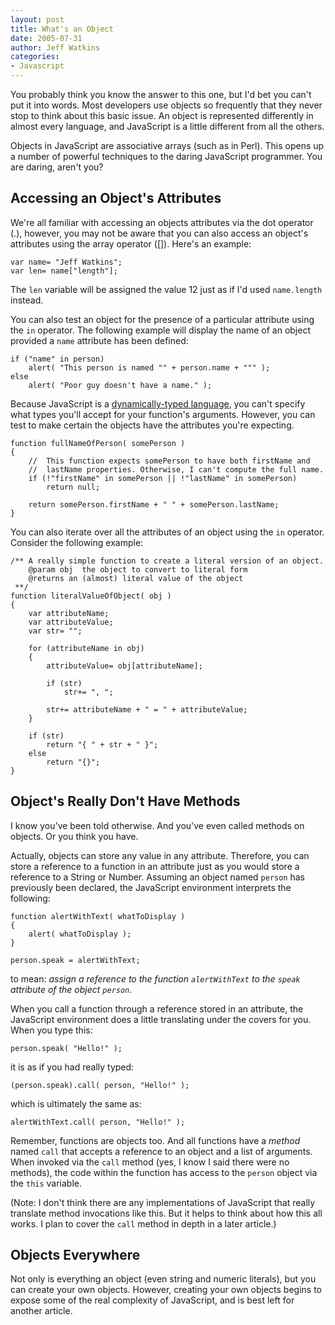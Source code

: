 ```yaml
---
layout: post
title: What's an Object
date: 2005-07-31
author: Jeff Watkins
categories:
- Javascript
---
```


You probably think you know the answer to this one, but I'd bet you can't put it into words. Most developers use objects so frequently that they never stop to think about this basic issue. An object is represented differently in almost every language, and JavaScript is a little different from all the others.

Objects in JavaScript are associative arrays (such as in Perl). This opens up a number of powerful techniques to the daring JavaScript programmer. You are daring, aren't you?


## Accessing an Object's Attributes ##

We're all familiar with accessing an objects attributes via the dot operator (.), however, you may not be aware that you can also access an object's attributes using the array operator (\[\]). Here's an example:

    var name= "Jeff Watkins";
    var len= name["length"];

The `len` variable will be assigned the value 12 just as if I'd used `name.length` instead.

You can also test an object for the presence of a particular attribute using the `in` operator. The following example will display the name of an object provided a `name` attribute has been defined:

    if ("name" in person)
        alert( "This person is named "" + person.name + """ );
    else
        alert( "Poor guy doesn't have a name." );

Because JavaScript is a [dynamically-typed language](http://en.wikipedia.org/wiki/Dynamic_typing#Static_and_dynamic_typing), you can't specify what types you'll accept for your function's arguments. However, you can test to make certain the objects have the attributes you're expecting.

    function fullNameOfPerson( somePerson )
    {
        //  This function expects somePerson to have both firstName and
        //  lastName properties. Otherwise, I can't compute the full name.
        if (!"firstName" in somePerson || !"lastName" in somePerson)
            return null;

        return somePerson.firstName + " " + somePerson.lastName;
    }

You can also iterate over all the attributes of an object using the `in` operator. Consider the following example:

    /** A really simple function to create a literal version of an object.
        @param obj  the object to convert to literal form
        @returns an (almost) literal value of the object
     **/
    function literalValueOfObject( obj )
    {
        var attributeName;
        var attributeValue;
        var str= "";

        for (attributeName in obj)
        {
            attributeValue= obj[attributeName];

            if (str)
                str+= ", ";

            str+= attributeName + " = " + attributeValue;
        }

        if (str)
            return "{ " + str + " }";
        else
            return "{}";
    }
            
## Object's Really Don't Have Methods ##

I know you've been told otherwise. And you've even called methods on objects. Or you think you have.

Actually, objects can store any value in any attribute. Therefore, you can store a reference to a function in an attribute just as you would store a reference to a String or Number. Assuming an object named `person` has previously been declared, the JavaScript environment interprets the following:

    function alertWithText( whatToDisplay )
    {
        alert( whatToDisplay );
    }

    person.speak = alertWithText;

to mean: *assign a reference to the function `alertWithText` to the `speak` attribute of the object `person`.*

When you call a function through a reference stored in an attribute, the JavaScript environment does a little translating under the covers for you. When you type this:

    person.speak( "Hello!" );

it is as if you had really typed:

    (person.speak).call( person, "Hello!" );

which is ultimately the same as:

    alertWithText.call( person, "Hello!" );

Remember, functions are objects too. And all functions have a *method* named `call` that accepts a reference to an object and a list of arguments. When invoked via the `call` method (yes, I know I said there were no methods), the code within the function has access to the `person` object via the `this` variable.

(Note: I don't think there are any implementations of JavaScript that really translate method invocations like this. But it helps to think about how this all works. I plan to cover the `call` method in depth in a later article.)

## Objects Everywhere ##

Not only is everything an object (even string and numeric literals), but you can create your own objects. However, creating your own objects begins to expose some of the real complexity of JavaScript, and is best left for another article.